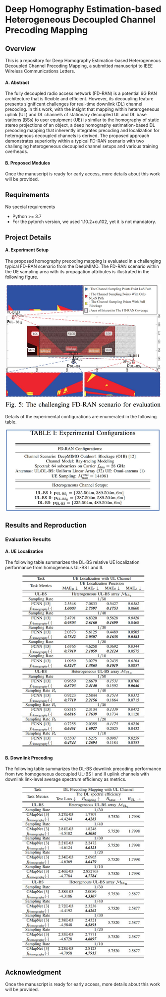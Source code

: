# Deep Homography Estimation-based Heterogeneous Decoupled Channel Precoding Mapping
## Overview
This is a repository for Deep Homography Estimation-based Heterogeneous Decoupled Channel Precoding Mapping, a submitted manuscript to IEEE Wireless Communications Letters. 

#### A. Abstract
The fully decoupled radio access network (FD-RAN) is a potential 6G RAN architecture that is flexible and efficient. However, its decoupling feature presents significant challenges for real-time downlink (DL) channel precoding. In this work, with the insight that mapping within heterogeneous uplink (UL) and DL channels of stationary decoupled UL and DL base stations (BSs) to user equipment (UE) is similar to the homography of static stereo projections of an object, a deep homography estimation-based DL precoding mapping that inherently integrates precoding and localization for heterogenous decoupled channels is derived. The proposed approach demonstrates superiority within a typical FD-RAN scenario with two challenging heterogeneous decoupled channel setups and various training overheads.

#### B. Proposed Modules
Once the manuscript is ready for early access, more details about this work will be provided.

## Requirements
No special requirements
- Python >= 3.7
- For the pytorch version, we used 1.10.2+cu102, yet it is not mandatory.


## Project Details
#### A. Experiment Setup
The proposed homography precoding mapping is evaluated in a challenging typical FD-RAN scenario from the DeepMIMO. The FD-RAN scenario within the UE sampling area with its propagation attributes is illustrated in the following figure.
<p align="center">
  <img src = "https://github.com/TeleRagingFires/Feedback-Free/blob/f0167fb652757af60bcd81380c503ca7125a2608/FD_RAN_Scenario.jpg" width="700">
</p>

Details of the experimental configurations are enumerated in the following table.
<p align="center">
  <img src = "https://github.com/TeleRagingFires/Feedback-Free/blob/d415973cc5824f03f1984d6896193e41a295932f/Data.jpg" width="500">
</p>

## Results and Reproduction

### Evaluation Results
#### A. UE Localization
The following table summarizes the DL-BS relative UE localization performance from homogeneous UL-BS I and II.
<p align="center">
  <img src = "https://github.com/TeleRagingFires/Feedback-Free/blob/a4c0de246487dd415da716f216db4a3f113115ae/Loc_Performance.jpg" width="400">
</p>

#### B. Downlink Precoding
The following table summarizes the DL-BS downlink precoding performance from two homogeneous decoupled UL-BS I and II uplink channels with downlink link-level average spectrum efficiency as metrics.
<p align="center">
  <img src = "https://github.com/TeleRagingFires/Feedback-Free/blob/a4c0de246487dd415da716f216db4a3f113115ae/Precoding_Performance.jpg" width="400">
</p>

## Acknowledgment
Once the manuscript is ready for early access, more details about this work will be provided.
